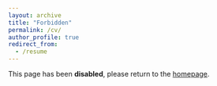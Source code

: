 ```yaml
---
layout: archive
title: "Forbidden"
permalink: /cv/
author_profile: true
redirect_from:
  - /resume
---
```


This page has been **disabled**, please return to the [homepage](https://zecqiu.com).

<!-- {% include base_path %}

PDF version: &nbsp;
<a href="../documents/Zecheng_ QIU_CV.pdf">English</a> 
&nbsp;|&nbsp;
<a href="../documents/仇泽程简历.pdf">Simplified Chinese (简体中文)</a>
&nbsp;|&nbsp;
<a href="../documents/仇澤程履歷.pdf">Traditional Chinese (繁體中文)</a>

Education
======
* [BSc.](https://fie.must.edu.mo/id-1439/program/view/id-211.html) in Computer Science, [Macau University of Science and Technology](https://www.must.edu.mo/index.html?locale=en_US), 2026 (Expected)

Affiliated Research Teams
======
  <ul>{% for post in site.research reversed %}
    {% include archive-single-cv.html %}
  {% endfor %}</ul>

Internship
======

[CoCreative](https://www.cncsys.com.cn) Information Technology (Shenyang) Co., Ltd
------
* Jun. 1 - Aug. 30, 2025
* Java Software Engineer
* Shenyang, Liaoning Province, P.R.China
* Duties includes: 
  * Developed and maintained software functions using Java and JavaWeb technologies.
  * Performed SQL query optimization and project performance optimization.
  * Wrote code and contributed to the development of company software projects.

Awards & Scholarship
======
* Sep. 2025: 2024-2025 [Dean’s Honor List](https://stud.must.edu.mo/page/id-3773.html?locale=en_US) of Faculty of Innovation Engineering, M.U.S.T
* Sep. 2023-present: [Entrance Scholarships](https://ugadmissions.must.edu.mo/page/id-1312.html?locale=en_US) (Outstanding) 

  
Skills
======

Languages
------
  * Mandarin (Native Proficiency): National Putonghua Proficiency Test 2-A
  * English (Full Professional Proficiency): IELTS (7.0), CET-4 (598)

IT Skills
------
* Coding Language: C, C++, Python, SQL, Markdown, LaTeX, HTML, Javascript, CSS, RISC-V Assembly
* Technologies: Visual Studio Code, MATLAB, Makefile, PyCharm, Microsoft Office, WPS -->

<!-- Publications
======
  <ul>{% for post in site.publications reversed %}
    {% include archive-single-cv.html %}
  {% endfor %}</ul> -->
  

<!-- Talks
======
  <ul>{% for post in site.talks reversed %}
    {% include archive-single-talk-cv.html  %}
  {% endfor %}</ul> -->
  



<!-- Exra-Curricular Courses
======

AI Engineer: Gen-AI and Virtual Worlds 
------
* Jul. 8-18, 2024
* [The University of Hong Kong Summer Institute](https://www.summerinstitute.hku.hk)
* Hong Kong S.A.R.
* Main Content: 
  * AI Potential and Tools for development.
  * Development of AI Model.
  * Practical case studies for AI technologies.
  * 3D World and Creation.
  
Membership
======
* [Institute of Electrical and Electronics Engineers](https://www.ieee.org) (IEEE): Student Member
* [China Society of Image and Graphics](https://en.csig.org.cn/index.html): Student Member -->

